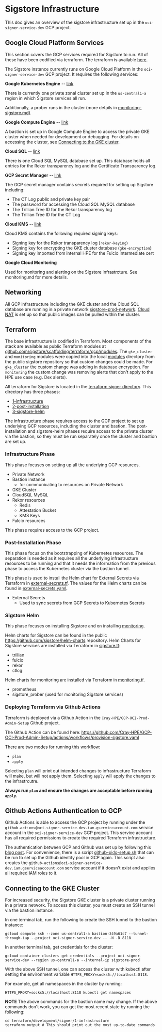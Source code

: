 # Sigstore Infrastructure

This doc gives an overview of the sigstore infrastructure set up in the `oci-signer-service-dev` GCP project.


## Google Cloud Platform Services

This section covers the GCP services required for Sigstore to run.
All of these have been codified via terraform.
The terraform is available [here](../terraform/development/signer/).

The Sigstore instance currently runs on Google Cloud Platform in the `oci-signer-service-dev` GCP project.
It requires the following services:

**Google Kubernetes Engine** -- [link](https://console.cloud.google.com/kubernetes/list/overview?referrer=search&project=oci-signer-service-dev)

There is currently one private zonal cluster set up in the `us-central1-a` region in which Sigstore services all run.

Additionally, a prober runs in the cluster (more details in [monitoring-sigstore.md](./monitoring-sigstore.md)).

**Google Compute Engine** -- [link](https://console.cloud.google.com/compute/instances?referrer=search&project=oci-signer-service-dev)

A bastion is set up in Google Compute Engine to access the private GKE cluster when needed for development or debugging.
For details on accessing the cluster, see [Connecting to the GKE cluster](#connecting-to-the-gke-cluster).

**Cloud SQL** -- [link](https://console.cloud.google.com/sql/instances?referrer=search&project=oci-signer-service-dev)

There is one Cloud SQL MySQL database set up. 
This database holds all entries for the Rekor transparency log and the Certificate Transparency log.

**GCP Secret Manager** -- [link](https://console.cloud.google.com/security/secret-manager?referrer=search&project=oci-signer-service-dev)

The GCP secret manager contains secrets required for setting up Sigstore including:
* The CT Log public and private key pair
* The password for accessing the Cloud SQL MySQL database
* The Trillian Tree ID for the Rekor transparency log
* The Trillian Tree ID for the CT Log

**Cloud KMS** -- [link](https://console.cloud.google.com/security/kms/keyrings?referrer=search&project=oci-signer-service-dev)

Cloud KMS contains the following required signing keys:
* Signing key for the Rekor transparency log (`rekor-keying`)
* Signing key for encrypting the GKE cluster database (`gke-encryption`)
* Signing key imported from internal HPE for the Fulcio intermediate cert 

**Google Cloud Monitoring**

Used for monitoring and alerting on the Sigstore infrastrcture.
See monitoring.md for more details.

## Networking

All GCP infrastructure including the GKE cluster and the Cloud SQL database are running in a private network [sigstore-prod-network](https://console.cloud.google.com/networking/networks/details/sigstore-prod-network?q=search&referrer=search&project=oci-signer-service-dev&pageTab=SUBNETS).
[Cloud NAT](https://console.cloud.google.com/net-services/nat/details/us-central1/sigstore-prod-cloud-router/sigstore-prod-cloud-nat?project=oci-signer-service-dev&tab=details) is set up so that public images can be pulled within the cluster.


## Terraform

The base infrastructure is codified in Terraform.
Most components of the stack are available as public Terraform modules at [github.com/sigstore/scaffolding/terraform/gcp/modules](https://github.com/sigstore/scaffolding/tree/main/terraform/gcp/modules).
The `gke_cluster` and `monitoring` modules were copied into the local [modules](../terraform/development/modules/) directory from the public sigstore repository so that custom changes could be made.
For `gke_cluster` the custom change was adding in database encryption.
For `monitoring` the custom change was removing alerts that don't apply to the HPE use case (e.g. Dex alerts).

All terraform for Sigstore is located in the [terraform signer directory](../terraform/development/signer/).
This directory has three phases:

* [1-infrastructure](#infrastructure-phase)
* [2-post-installation](#post-installation-phase)
* [3-sigstore-helm](#sigstore-helm)

The infrastructure phase requires access to the GCP project to set up underlying GCP resources, including the cluster and bastion.
The post-installation and sigstore-helm phases require access to the private cluster via the bastion, so they must be run separately once the cluster and bastion are set up.

### Infrastructure Phase

This phase focuses on setting up all the underlying GCP resources.

* Private Network
* Bastion instance
  * for communicating to resources on Private Network
* GKE Cluster
* CloudSQL MySQL
* Rekor resources
  * Redis
  * Attestation Bucket
  * KMS Keys
* Fulcio resources

This phase requires access to the GCP project.

### Post-Installation Phase

This phase focus on the bootstrapping of Kubernetes resources.
The separation is needed as it requires all the underlying infrastructure resources to be running and that it needs the information from the previous phase to access the Kubernetes cluster via the bastion tunnel.

This phase is used to install the Helm chart for External Secrets via Terraform in [external-secrets.tf](../terraform/development/signer/2-post-installation/apps.tf).
The values for the Helm charts can be found in [external-secrets.yaml](../terraform/development/signer/helm-charts-values/external-secrets.yaml).

* External Secrets
  * Used to sync secrets from GCP Secrets to Kubernetes Secrets


### Sigstore Helm
This phase focuses on installing Sigstore and on installing [monitoring](../terraform/development/modules/monitoring/).

Helm charts for Sigstore can be found in the public https://github.com/sigstore/helm-charts repository.
Helm Charts for Sigstore services are installed via Terraform in [sigstore.tf](../terraform/development/signer/3-sigstore-helm/sigstore.tf):
* trillian
* fulcio
* rekor
* ctlog

Helm charts for monitoring are installed via Terraform in [monitoring.tf](../terraform/development/signer/3-sigstore-helm/monitoring.tf).
* prometheus
* sigstore_prober (used for monitoring Sigstore services)


### Deploying Terraform via Github Actions

Terraform is deployed via a Github Action in the `Cray-HPE/GCP-OCI-Prod-Admin-Setup` Github project.

The Github Action can be found here: https://github.com/Cray-HPE/GCP-OCI-Prod-Admin-Setup/actions/workflows/provision-sigstore.yaml

There are two modes for running this workflow:
* `plan` 
* `apply`

Selecting `plan` will print out intended changes to infrastructure Terraform will make, but will not apply them.
Selecting `apply` will apply the changes to the infrastrcutre.

**Always run `plan` and ensure the changes are acceptable before running `apply`.**

## Github Actions Authentication to GCP
Github Actions is able to access the GCP project by running under the `github-actions@oci-signer-service-dev.iam.gserviceaccount.com` service account in the `oci-signer-service-dev` GCP project.
This service account has all required permissions to create the required Terraform infrastructure.

The authentication between GCP and Github was set up by following this [blog post](https://cloud.google.com/blog/products/identity-security/enabling-keyless-authentication-from-github-actions).
For convenience, there is a script [github-oidc-setup.sh](../scripts/github-oidc-setup.sh) that can be run to set up the Github identity pool in GCP again.
This script also creates the `github-actions@oci-signer-service-dev.iam.gserviceaccount.com` service account if it doesn't exist and applies all required IAM roles to it.

## Connecting to the GKE Cluster

For increased security, the Sigstore GKE cluster is a private cluster running in a private network.
To access this cluster, you must create an SSH tunnel via the bastion instance.

In one terminal tab, run the following to create the SSH tunnel to the bastion instance:

```
gcloud compute ssh --zone us-central1-a bastion-349a61c7 --tunnel-through-iap --project oci-signer-service-dev -- -N -D 8118
```

In another terminal tab, get credentials for the cluster:

```
gcloud container clusters get-credentials --project oci-signer-service-dev --region us-central1-a --internal-ip sigstore-prod
```

With the above SSH tunnel, one can access the cluster with kubectl after setting the environment variable `HTTPS_PROXY=socks5://localhost:8118`.

For example, get all namespaces in the cluster by running:
```
HTTPS_PROXY=socks5://localhost:8118 kubectl get namespaces
```


**NOTE** The above commands for the bastion name may change. If the above commands don't work, you can get the most recent state by running the following:

```
cd terraform/development/signer/1-infrastructure
terraform output # This should print out the most up-to-date commands
```
